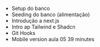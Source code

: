  - Setup do banco
 - Seeding do banco (alimentação)
 - Introdução a next.js
 - Intro ap Tailwind e Shadcn
 - Git Hooks
 - Mobile version
aula 05 39 minutes
